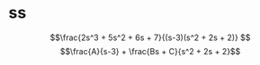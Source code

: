 # ss
$$\frac{2s^3 + 5s^2 + 6s + 7}{(s-3)(s^2 + 2s + 2)}  $$
$$\frac{A}{s-3} + \frac{Bs + C}{s^2 + 2s + 2}$$
